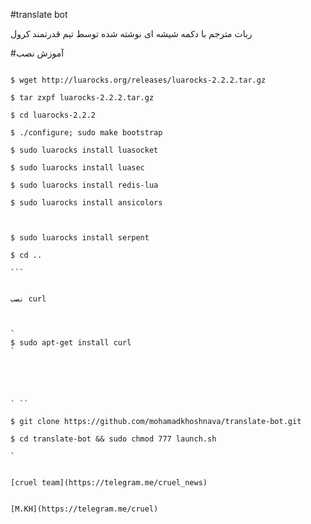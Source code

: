 #translate bot

ربات مترجم با دکمه شیشه ای نوشته شده توسط تیم قدرتمند کرول

#آموزش نصب

`````

$ wget http://luarocks.org/releases/luarocks-2.2.2.tar.gz

$ tar zxpf luarocks-2.2.2.tar.gz

$ cd luarocks-2.2.2

$ ./configure; sudo make bootstrap

$ sudo luarocks install luasocket

$ sudo luarocks install luasec

$ sudo luarocks install redis-lua

$ sudo luarocks install ansicolors



$ sudo luarocks install serpent

$ cd ..

```


نصب curl



`
$ sudo apt-get install curl
`





` ``

$ git clone https://github.com/mohamadkhoshnava/translate-bot.git

$ cd translate-bot && sudo chmod 777 launch.sh

`


[cruel team](https://telegram.me/cruel_news)


[M.KH](https://telegram.me/cruel)
